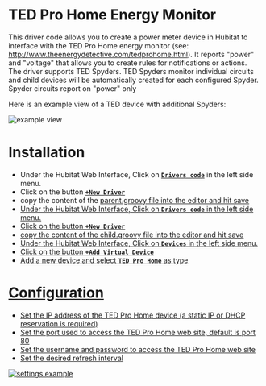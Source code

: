 # TED Pro Home Energy Monitor

This driver code allows you to create a power meter device in Hubitat to interface with the TED Pro Home energy monitor (see: http://www.theenergydetective.com/tedprohome.html). It reports "power" and "voltage" that allows you to create rules for notifications or actions.<br>
The driver supports TED Spyders. TED Spyders monitor individual circuits and child devices will be automatically created for each configured Spyder. Spyder circuits report on "power" only

Here is an example view of a TED device with additional Spyders:

![example view](https://raw.githubusercontent.com/danTapps/Hubitat/master/Drivers/TED%20Pro%20Home/images/ted_view.png)

# Installation
* Under the Hubitat Web Interface, Click on <u><b>```Drivers code```</b></u> in the left side menu.
* Click on the button <u><b>```+New Driver```</b></u>
* copy the content of the <u>parent.groovy<u> file into the editor and hit save
* Under the Hubitat Web Interface, Click on <u><b>```Drivers code```</b></u> in the left side menu.
* Click on the button <u><b>```+New Driver```</b></u>
* copy the content of the <u>child.groovy<u> file into the editor and hit save
* Under the Hubitat Web Interface, Click on <u><b>```Devices```</b></u> in the left side menu.
* Click on the button <u><b>```+Add Virtual Device```</b></u>
* Add a new device and select <u><b>```TED Pro Home```</b></u> as type 

# Configuration
- Set the IP address of the TED Pro Home device (a static IP or DHCP reservation is required)
- Set the port used to access the TED Pro Home web site, default is port 80
- Set the username and password to access the TED Pro Home web site
- Set the desired refresh interval

![settings example](https://raw.githubusercontent.com/danTapps/Hubitat/master/Drivers/TED%20Pro%20Home/images/ted_settings.png)
